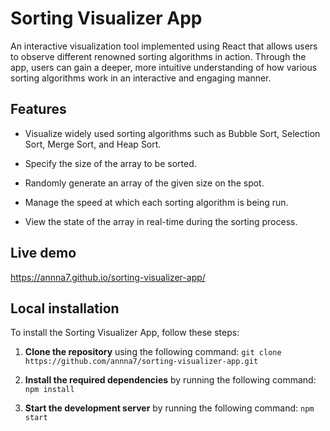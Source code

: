 # Sorting Visualizer App

An interactive visualization tool implemented using React that allows users to observe different renowned sorting algorithms in action. Through the app, users can gain a deeper, more intuitive understanding of how various sorting algorithms work in an interactive and engaging manner.

## Features

* Visualize widely used sorting algorithms such as Bubble Sort, Selection Sort, Merge Sort, and Heap Sort.

* Specify the size of the array to be sorted.
* Randomly generate an array of the given size on the spot.


* Manage the speed at which each sorting algorithm is being run.

* View the state of the array in real-time during the sorting process.

## Live demo

https://annna7.github.io/sorting-visualizer-app/

## Local installation

To install the Sorting Visualizer App, follow these steps:

1.    **Clone the repository** using the following command: `git clone https://github.com/annna7/sorting-visualizer-app.git`

2. **Install the required dependencies** by running the following command: `npm install`

3. **Start the development server** by running the following command: `npm start`

